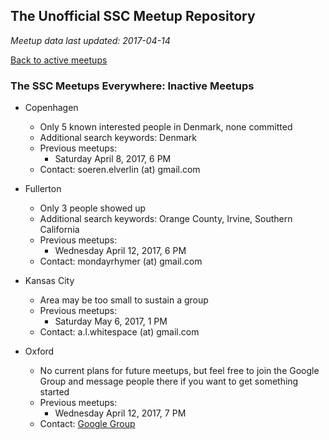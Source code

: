 ---
---

## The Unofficial SSC Meetup Repository

*Meetup data last updated: 2017-04-14*

[Back to active meetups](index.html)

### The SSC Meetups Everywhere: Inactive Meetups

* Copenhagen
    * Only 5 known interested people in Denmark, none committed
    * Additional search keywords: Denmark
    * Previous meetups:
      * Saturday April 8, 2017,  6  PM
    * Contact: soeren.elverlin (at) gmail.com

* Fullerton
    * Only 3 people showed up
    * Additional search keywords: Orange County, Irvine, Southern California
    * Previous meetups:
      * Wednesday April 12, 2017,  6  PM
    * Contact: mondayrhymer (at) gmail.com
    
* Kansas City
    * Area may be too small to sustain a group
    * Previous meetups:
      * Saturday May 6, 2017,  1  PM
    * Contact: a.l.whitespace (at) gmail.com
    
* Oxford
    * No current plans for future meetups, but feel free to join the Google Group and message people there if you want to get something started
    * Previous meetups:
      * Wednesday April 12, 2017,  7  PM
    * Contact: [Google Group](https://groups.google.com/forum/#!forum/slate-star-codex-oxford)
